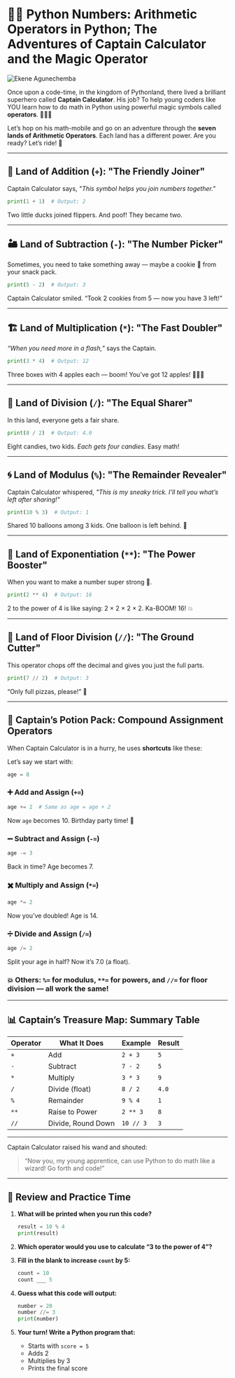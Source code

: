 # 🎒💡 Python Numbers: Arithmetic Operators in Python; The Adventures of Captain Calculator and the Magic Operator

![Ekene Agunechemba](https://agunechembaekene.wordpress.com/wp-content/uploads/2025/05/a_clean_and_modern_flat_style_illustration_of.jpeg)

Once upon a code-time, in the kingdom of Pythonland, there lived a brilliant superhero called **Captain Calculator**. His job? To help young coders like YOU learn how to do math in Python using powerful magic symbols called **operators**. 🧙‍♂️🔣

Let’s hop on his math-mobile and go on an adventure through the **seven lands of Arithmetic Operators**. Each land has a different power. Are you ready? Let’s ride! 🚀

---

## 🏰 Land of Addition (`+`): "The Friendly Joiner"

Captain Calculator says, *"This symbol helps you join numbers together."*

```python
print(1 + 1)  # Output: 2
```

Two little ducks joined flippers. And poof! They became two.

---

## 🏜️ Land of Subtraction (`-`): "The Number Picker"

Sometimes, you need to take something away — maybe a cookie 🍪 from your snack pack.

```python
print(5 - 2)  # Output: 3
```

Captain Calculator smiled. “Took 2 cookies from 5 — now you have 3 left!”

---

## 🏗️ Land of Multiplication (`*`): "The Fast Doubler"

*“When you need more in a flash,”* says the Captain.

```python
print(3 * 4)  # Output: 12
```

Three boxes with 4 apples each — boom! You’ve got 12 apples! 🍎🍎🍎

---

## 🌊 Land of Division (`/`): "The Equal Sharer"

In this land, everyone gets a fair share.

```python
print(8 / 2)  # Output: 4.0
```

Eight candies, two kids. *Each gets four candies.* Easy math!

---

## 🌀 Land of Modulus (`%`): "The Remainder Revealer"

Captain Calculator whispered, *"This is my sneaky trick. I’ll tell you what’s left after sharing!"*

```python
print(10 % 3)  # Output: 1
```

Shared 10 balloons among 3 kids. One balloon is left behind. 🎈

---

## 🌟 Land of Exponentiation (`**`): "The Power Booster"

When you want to make a number super strong 💪.

```python
print(2 ** 4)  # Output: 16
```

2 to the power of 4 is like saying: 2 × 2 × 2 × 2. Ka-BOOM! 16! 💥

---

## 🧱 Land of Floor Division (`//`): "The Ground Cutter"

This operator chops off the decimal and gives you just the full parts.

```python
print(7 // 2)  # Output: 3
```

“Only full pizzas, please!” 🍕

---

## 🧪 Captain’s Potion Pack: Compound Assignment Operators

When Captain Calculator is in a hurry, he uses **shortcuts** like these:

Let’s say we start with:

```python
age = 8
```

### ➕ Add and Assign (`+=`)

```python
age += 2  # Same as age = age + 2
```

Now `age` becomes 10. Birthday party time! 🎂

### ➖ Subtract and Assign (`-=`)

```python
age -= 3
```

Back in time? Age becomes 7.

### ✖️ Multiply and Assign (`*=`)

```python
age *= 2
```

Now you’ve doubled! Age is 14.

### ➗ Divide and Assign (`/=`)

```python
age /= 2
```

Split your age in half? Now it’s 7.0 (a float).

### 💥 Others: `%=` for modulus, `**=` for powers, and `//=` for floor division — all work the same!

---

## 📊 Captain’s Treasure Map: Summary Table

| Operator | What It Does       | Example   | Result |
| -------- | ------------------ | --------- | ------ |
| `+`      | Add                | `2 + 3`   | `5`    |
| `-`      | Subtract           | `7 - 2`   | `5`    |
| `*`      | Multiply           | `3 * 3`   | `9`    |
| `/`      | Divide (float)     | `8 / 2`   | `4.0`  |
| `%`      | Remainder          | `9 % 4`   | `1`    |
| `**`     | Raise to Power     | `2 ** 3`  | `8`    |
| `//`     | Divide, Round Down | `10 // 3` | `3`    |

---

Captain Calculator raised his wand and shouted:

> “Now you, my young apprentice, can use Python to do math like a wizard! Go forth and code!”

---

## 🧠 Review and Practice Time

1. **What will be printed when you run this code?**

   ```python
   result = 10 % 4
   print(result)
   ```

2. **Which operator would you use to calculate “3 to the power of 4”?**

3. **Fill in the blank to increase `count` by 5:**

   ```python
   count = 10  
   count ___ 5
   ```

4. **Guess what this code will output:**

   ```python
   number = 20  
   number //= 3  
   print(number)
   ```

5. **Your turn! Write a Python program that:**

   * Starts with `score = 5`
   * Adds 2
   * Multiplies by 3
   * Prints the final score
